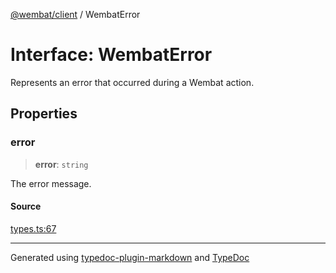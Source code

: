 [@wembat/client](../exports.md) / WembatError

# Interface: WembatError

Represents an error that occurred during a Wembat action.

## Properties

### error

> **error**: `string`

The error message.

#### Source

[types.ts:67](https://github.com/lmarschall/wembat/blob/1453072/src/types.ts#L67)

***

Generated using [typedoc-plugin-markdown](https://www.npmjs.com/package/typedoc-plugin-markdown) and [TypeDoc](https://typedoc.org/)

